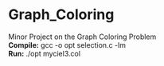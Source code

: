 # Graph_Coloring
Minor Project on the Graph Coloring Problem
<br>
<b>Compile:</b> gcc -o opt selection.c -lm
<br>
<b>Run:</b> ./opt myciel3.col
